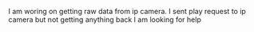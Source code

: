 I am woring on getting raw data from ip camera.
I sent play request to ip camera but not getting anything back
I am looking for help
